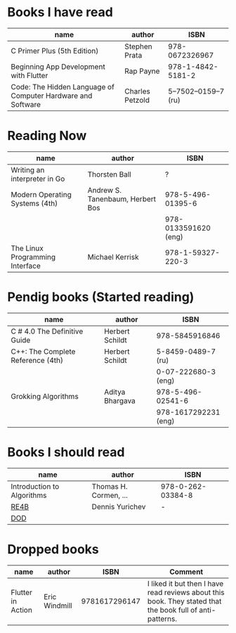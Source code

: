 # Books I have read

| name                                   | author        | ISBN              |
| -------------------------------------- | ------------- | ----------------- |
| C Primer Plus (5th Edition)            | Stephen Prata | 978-0672326967    |
| Beginning App Development with Flutter | Rap Payne     | 978-1-4842-5181-2 |
| Code: The Hidden Language of Computer Hardware and Software | Charles Petzold | 5–7502–0159–7 (ru)|

# Reading Now

| name                            | author                           | ISBN                 |
| ------------------------------- | -------------------------------- | -------------------- |
| Writing an interpreter in Go    | Thorsten Ball                    | ?                    |
| Modern Operating Systems (4th)  | Andrew S. Tanenbaum, Herbert Bos | 978-5-496-01395-6    |
|                                 |                                  | 978-0133591620 (eng) |
| The Linux Programming Interface | Michael Kerrisk                  | 978-1-59327-220-3    |

# Pendig books (Started reading)

| name                              | author          | ISBN                 |
| --------------------------------- | --------------- | -------------------- |
| C # 4.0 The Definitive Guide      | Herbert Schildt | 978-5845916846       |
| C++: The Complete Reference (4th) | Herbert Schildt | 5-8459-0489-7 (ru)   |
|                                   |                 | 0-07-222680-3 (eng)  |
| Grokking Algorithms               | Aditya Bhargava | 978-5-496-02541-6    |
|                                   |                 | 978-1617292231 (eng) |

# Books I should read

| name                                               | author                | ISBN              |
| -------------------------------------------------- | --------------------- | ----------------- |
| Introduction to Algorithms                         | Thomas H. Cormen, ... | 978-0-262-03384-8 |
| [RE4B](https://beginners.re/)                      | Dennis Yurichev       | -                 |
| [DOD](https://www.dataorienteddesign.com/dodbook/) |                       |                   |

# Dropped books

| name              | author        | ISBN          | Comment                                                                                                   |
| ----------------- | ------------- | ------------- | --------------------------------------------------------------------------------------------------------- |
| Flutter in Action | Eric Windmill | 9781617296147 | I liked it but then I have read reviews about this book. They stated that the book full of anti-patterns. |
